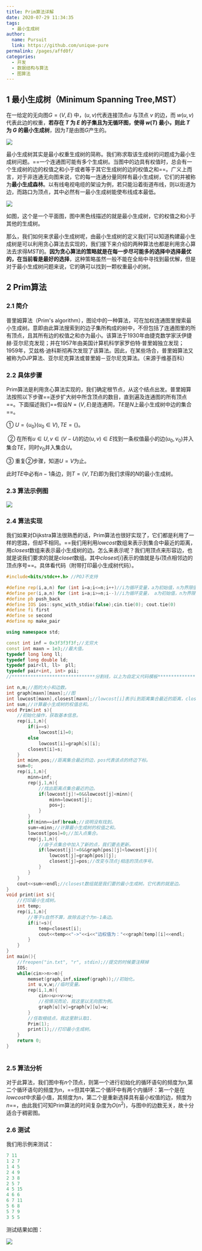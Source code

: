 ```yaml
---
title: Prim算法详解
date: 2020-07-29 11:34:35
tags: 
  - 最小生成树
author: 
  name: Pursuit
  link: https://github.com/unique-pure
permalink: /pages/affd0f/
categories: 
  - 开发
  - 数据结构与算法
  - 图算法
---
```

## 1 最小生成树（Minimum Spanning Tree,MST）

在一给定的无向图$G = (V, E)$ 中，$(u, v)$代表连接顶点$u$ 与顶点 $v$ 的边，而 $w(u, v)$ 代表此边的权重，**若存在 $T$ 为 $E$ 的子集且为无循环图，使得 $w(T)$ 最小，则此 $T$ 为 $G$ 的最小生成树**，因为$T$是由图$G$产生的。

![](https://raw.githubusercontent.com/unique-pure/NewPicGoLibrary/main/img/2020081109252713.png)


最小生成树其实是最小权重生成树的简称。我们称求取该生成树的问题成为最小生成树问题。==一个连通图可能有多个生成树。当图中的边具有权值时，总会有一个生成树的边的权值之和小于或者等于其它生成树的边的权值之和==。广义上而言，对于非连通无向图来说，它的每一连通分量同样有最小生成树，它们的并被称为**最小生成森林**。以有线电视电缆的架设为例，若只能沿着街道布线，则以街道为边，而路口为顶点，其中必然有一最小生成树能使布线成本最低。

![](https://raw.githubusercontent.com/unique-pure/NewPicGoLibrary/main/img/format%2Cpng-20231125214418948.png)

如图，这个是一个平面图，图中黑色线描述的就是最小生成树，它的权值之和小于其他的生成树。

那么，我们如何来求最小生成树呢，由最小生成树的定义我们可以知道构建最小生成树是可以利用贪心算法去实现的，我们接下来介绍的两种算法也都是利用贪心算法去求得$MST$的。**因为贪心算法的策略就是在每一步尽可能多的选择中选择最优的，在当前看是最好的选择**，这种策略虽然一般不能在全局中寻找到最优解，但是对于最小生成树问题来说，它的确可以找到一颗权重最小的树。

## 2 Prim算法

### 2.1 简介

普里姆算法（Prim's algorithm），图论中的一种算法，可在加权连通图里搜索最小生成树。意即由此算法搜索到的边子集所构成的树中，不但包括了连通图里的所有顶点，且其所有边的权值之和亦为最小。该算法于1930年由捷克数学家沃伊捷赫·亚尔尼克发现；并在1957年由美国计算机科学家罗伯特·普里姆独立发现；1959年，艾兹格·迪科斯彻再次发现了该算法。因此，在某些场合，普里姆算法又被称为DJP算法、亚尔尼克算法或普里姆－亚尔尼克算法。（来源于维基百科）

### 2.2 具体步骤

Prim算法是利用贪心算法实现的，我们确定根节点，从这个结点出发。普里姆算法按照以下步骤==逐步扩大树中所含顶点的数目，直到遍及连通图的所有顶点==。下面描述我们==假设$N=(V,E)$是连通网，$TE$是$N$上最小生成树中边的集合==。

   ①  $U=\{u_0\}(u_0∈V) ,TE= \{\}$。

​    ②  在所有$u∈U,v∈(V-U)$的边$(u,v)∈E$找到一条权值最小的边$(u_0,v_0)$并入集合$TE$，同时$v_0$并入集合$U$。

   ③  重复②步骤，知道$U=V$为止。

此时$TE$中必有$n-1$条边，则$T=(V,TE)$即为我们求得的$N$的最小生成树。

### 2.3 算法示例图

![](https://raw.githubusercontent.com/unique-pure/NewPicGoLibrary/main/img/watermark%2Ctype_ZmFuZ3poZW5naGVpdGk%2Cshadow_10%2Ctext_aHR0cHM6Ly9ibG9nLmNzZG4ubmV0L2h6ZjA3MDE%3D%2Csize_16%2Ccolor_FFFFFF%2Ct_70-20231125214359908.png)


### 2.4 算法实现

我们如果对Dijkstra算法很熟悉的话，Prim算法也很好实现了，它们都是利用了一样的思路，但却不相同。==我们用利用$lowcost$数组来表示到集合中最近的距离，用$closest$数组来表示最小生成树的边。怎么来表示呢？我们用顶点来形容边，也就是说我们要求的就是$closet$数组。其中$closest[i]$表示的值就是与$i$顶点相邻边的顶点序号==。具体看代码（附带打印最小生成树代码）。

```cpp
#include<bits/stdc++.h> //POJ不支持

#define rep(i,a,n) for (int i=a;i<=n;i++)//i为循环变量，a为初始值，n为界限值，递增
#define per(i,a,n) for (int i=a;i>=n;i--)//i为循环变量， a为初始值，n为界限值，递减。
#define pb push_back
#define IOS ios::sync_with_stdio(false);cin.tie(0); cout.tie(0)
#define fi first
#define se second
#define mp make_pair

using namespace std;

const int inf = 0x3f3f3f3f;//无穷大
const int maxn = 1e3;//最大值。
typedef long long ll;
typedef long double ld;
typedef pair<ll, ll>  pll;
typedef pair<int, int> pii;
//*******************************分割线，以上为自定义代码模板***************************************//

int n,m;//图的大小和边数。
int graph[maxn][maxn];//图
int lowcost[maxn],closest[maxn];//lowcost[i]表示i到距离集合最近的距离，closest[i]表示i与之相连边的顶点序号。
int sum;//计算最小生成树的权值总和。
void Prim(int s){
    //初始化操作，获取基本信息。
    rep(i,1,n){
        if(i==s)
            lowcost[i]=0;
        else
            lowcost[i]=graph[s][i];
        closest[i]=s;
    }
    int minn,pos;//距离集合最近的边，pos代表该点的终边下标。
    sum=0;
    rep(i,1,n){
        minn=inf;
        rep(j,1,n){
            //找出距离点集合最近的边。
            if(lowcost[j]!=0&&lowcost[j]<minn){
                minn=lowcost[j];
                pos=j;
            }
        }
        if(minn==inf)break;//说明没有找到。
        sum+=minn;//计算最小生成树的权值之和。
        lowcost[pos]=0;//加入点集合。
        rep(j,1,n){
            //由于点集合中加入了新的点，我们要去更新。
            if(lowcost[j]!=0&&graph[pos][j]<lowcost[j]){
                lowcost[j]=graph[pos][j];
                closest[j]=pos;//改变与顶点j相连的顶点序号。
            }
        }
    }
    cout<<sum<<endl;//closest数组就是我们要的最小生成树。它代表的就是边。
}
void print(int s){
    //打印最小生成树。
    int temp;
    rep(i,1,n){
        //等于s自然不算，故除去这个为n-1条边。
        if(i!=s){
            temp=closest[i];
            cout<<temp<<"->"<<i<<"边权值为："<<graph[temp][i]<<endl;
        }
    }
}
int main(){
    //freopen("in.txt", "r", stdin);//提交的时候要注释掉
    IOS;
    while(cin>>n>>m){
        memset(graph,inf,sizeof(graph));//初始化。
        int u,v,w;//临时变量。
        rep(i,1,m){
            cin>>u>>v>>w;
            //视情况而论，我这里以无向图为例。
            graph[u][v]=graph[v][u]=w;
        }
        //任取根结点，我这里默认取1.
        Prim(1);
        print(1);//打印最小生成树。
    }
    return 0;
}



```

### 2.5 算法分析

对于此算法，我们图中有$n$个顶点，则第一个进行初始化的循环语句的频度为$n$,第二个循环语句的频度为$n$，==但其中第二个循环中有两个内循环：第一个是在$lowcost$中求最小值，其频度为$n$，第二个是重新选择具有最小权值的边，频度为$n$==，由此我们可知Prim算法的时间复杂度为$O(n^2)$，与图中的边数无关，故十分适合于稠密图。

### 2.6 测试

我们用示例来测试：

```cpp
7 11
1 2 7
1 4 5
2 4 9
2 3 8
2 5 7
4 5 15
4 6 6
6 7 11
5 6 8
5 7 9
3 5 5
```

测试结果如图：

![](https://raw.githubusercontent.com/unique-pure/NewPicGoLibrary/main/img/watermark%2Ctype_ZmFuZ3poZW5naGVpdGk%2Cshadow_10%2Ctext_aHR0cHM6Ly9ibG9nLmNzZG4ubmV0L2h6ZjA3MDE%3D%2Csize_16%2Ccolor_FFFFFF%2Ct_70-20231125214400441.png)